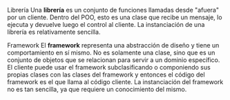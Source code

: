 Librería Una **librería** es un conjunto de funciones llamadas desde "afuera" por un cliente. Dentro del POO, esto es una clase que recibe un mensaje, lo ejecuta y devuelve luego el control al cliente. La instanciación de una librería es relativamente sencilla.

Framework El **framework** representa una abstracción de diseño y tiene un comportamiento en sí mismo. No es solamente una clase, sino que es un conjunto de objetos que se relacionan para servir a un dominio específico. El cliente puede usar el framework subclasificando o componiendo sus propias clases con las clases del framework y entonces el código del framework es el que llama al código cliente. La instanciación del framework no es tan sencilla, ya que requiere un conocimiento del mismo.
